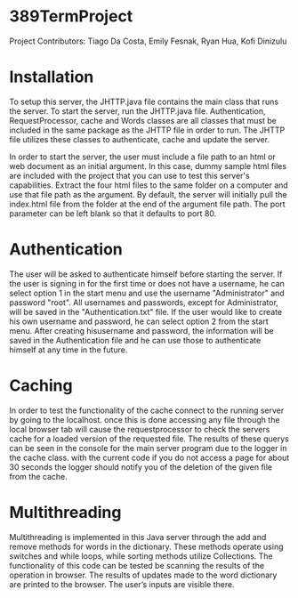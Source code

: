 # 389TermProject
Project Contributors: Tiago Da Costa, Emily Fesnak, Ryan Hua, Kofi Dinizulu
# Installation
To setup this server, the JHTTP.java file contains the main class that runs the server. To start the server, run the JHTTP.java file. Authentication, RequestProcessor, cache and Words classes are all classes that must be included in the same package as the JHTTP file in order to run. The JHTTP file utilizes these classes to authenticate, cache and update the server.

In order to start the server, the user must include a file path to an html or web document as an initial argument. In this case, dummy sample html files are included with the project that you can use to test this server's capabilities. Extract the four html files to the same folder on a computer and use that file path as the argument. By default, the server will initially pull the index.html file from the folder at the end of the argument file path. The port parameter can be left blank so that it defaults to port 80. 

# Authentication
The user will be asked to authenticate himself before starting the server. If the user is signing in for the first time or does not have a username, he can select option 1 in the start menu and use the username "Administrator" and password "root". All usernames and passwords, except for Administrator, will be saved in the "Authentication.txt" file. If the user would like to create his own username and password, he can select option 2 from the start menu. After creating hisusername and password, the information will be saved in the Authentication file and he can use those to authenticate himself at any time in the future.

# Caching
In order to test the functionality of the cache connect to the running server by going to the localhost. once this is done accessing any file through the local browser tab will cause the requestprocessor to check the servers cache for a loaded version of the requested file. The results of these querys can be seen in the console for the main server program due to the logger in the cache class. with the current code if you do not access a page for about 30 seconds the logger should notify you of the deletion of the given file from the cache.

# Multithreading
Multithreading is implemented in this Java server through the add and remove methods for words in the dictionary. These methods operate using switches and while loops, while sorting methods utilize Collections. The functionality of this code can be tested be scanning the results of the operation in browser. The results of updates made to the word dictionary are printed to the browser. The user’s inputs are visible there. 
